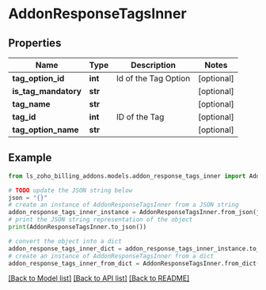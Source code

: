 # AddonResponseTagsInner


## Properties

Name | Type | Description | Notes
------------ | ------------- | ------------- | -------------
**tag_option_id** | **int** | Id of the Tag Option | [optional] 
**is_tag_mandatory** | **str** |  | [optional] 
**tag_name** | **str** |  | [optional] 
**tag_id** | **int** | ID of the Tag | [optional] 
**tag_option_name** | **str** |  | [optional] 

## Example

```python
from ls_zoho_billing_addons.models.addon_response_tags_inner import AddonResponseTagsInner

# TODO update the JSON string below
json = "{}"
# create an instance of AddonResponseTagsInner from a JSON string
addon_response_tags_inner_instance = AddonResponseTagsInner.from_json(json)
# print the JSON string representation of the object
print(AddonResponseTagsInner.to_json())

# convert the object into a dict
addon_response_tags_inner_dict = addon_response_tags_inner_instance.to_dict()
# create an instance of AddonResponseTagsInner from a dict
addon_response_tags_inner_from_dict = AddonResponseTagsInner.from_dict(addon_response_tags_inner_dict)
```
[[Back to Model list]](../README.md#documentation-for-models) [[Back to API list]](../README.md#documentation-for-api-endpoints) [[Back to README]](../README.md)


